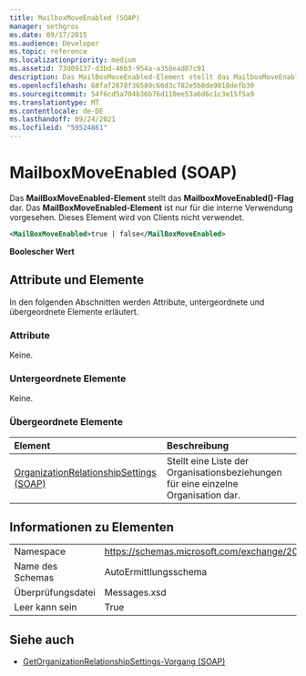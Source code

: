 ```yaml
---
title: MailboxMoveEnabled (SOAP)
manager: sethgros
ms.date: 09/17/2015
ms.audience: Developer
ms.topic: reference
ms.localizationpriority: medium
ms.assetid: 73d09137-d3bd-46b3-954a-a358ead07c91
description: Das MailBoxMoveEnabled-Element stellt das MailboxMoveEnabled()-Flag dar. Das MailBoxMoveEnabled-Element ist nur für die interne Verwendung vorgesehen. Dieses Element wird von Clients nicht verwendet.
ms.openlocfilehash: 68faf2678f36589c66d3c782e5b8de9018defb30
ms.sourcegitcommit: 54f6cd5a704b36b76d110ee53a6d6c1c3e15f5a9
ms.translationtype: MT
ms.contentlocale: de-DE
ms.lasthandoff: 09/24/2021
ms.locfileid: "59524861"
---
```

# <a name="mailboxmoveenabled-soap"></a>MailboxMoveEnabled (SOAP)

Das **MailBoxMoveEnabled-Element** stellt das **MailboxMoveEnabled()-Flag** dar. Das **MailBoxMoveEnabled-Element** ist nur für die interne Verwendung vorgesehen. Dieses Element wird von Clients nicht verwendet. 
  
```XML
<MailBoxMoveEnabled>true | false</MailBoxMoveEnabled>
```

**Boolescher Wert**

## <a name="attributes-and-elements"></a>Attribute und Elemente

In den folgenden Abschnitten werden Attribute, untergeordnete und übergeordnete Elemente erläutert.
  
### <a name="attributes"></a>Attribute

Keine.
  
### <a name="child-elements"></a>Untergeordnete Elemente

Keine.
  
### <a name="parent-elements"></a>Übergeordnete Elemente

|**Element**|**Beschreibung**|
|:-----|:-----|
|[OrganizationRelationshipSettings (SOAP)](organizationrelationshipsettings-soap.md) <br/> |Stellt eine Liste der Organisationsbeziehungen für eine einzelne Organisation dar.  <br/> |
   
## <a name="element-information"></a>Informationen zu Elementen

|||
|:-----|:-----|
|Namespace  <br/> |https://schemas.microsoft.com/exchange/2010/Autodiscover  <br/> |
|Name des Schemas  <br/> |AutoErmittlungsschema  <br/> |
|Überprüfungsdatei  <br/> |Messages.xsd  <br/> |
|Leer kann sein  <br/> |True  <br/> |
   
## <a name="see-also"></a>Siehe auch

- [GetOrganizationRelationshipSettings-Vorgang (SOAP)](getorganizationrelationshipsettings-operation-soap.md)

